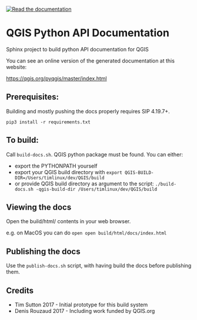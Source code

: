 [![Read the documentation](https://img.shields.io/badge/Read-the%20docs-green.svg)](https://qgis.org/pyqgis/master/index.html)

# QGIS Python API Documentation

Sphinx project to build python API documentation for QGIS

You can see an online version of the generated documentation at this
website:

https://qgis.org/pyqgis/master/index.html

## Prerequisites:

Building and mostly pushing the docs properly requires SIP 4.19.7+.

``pip3 install -r requirements.txt``


## To build:

Call ``build-docs.sh``. QGIS python package must be found.
You can either:

* export the PYTHONPATH yourself
* export your QGIS build directory with ``export QGIS-BUILD-DIR=/Users/timlinux/dev/QGIS/build``
* or provide QGIS build directory as argument to the script: ``./build-docs.sh -qgis-build-dir /Users/timlinux/dev/QGIS/build``

## Viewing the docs

Open the build/html/ contents in your web browser.

e.g. on MacOS you can do ``open open build/html/docs/index.html``

## Publishing the docs

Use the ``publish-docs.sh`` script, with having build the docs before publishing them.

## Credits

- Tim Sutton 2017 - Initial prototype for this build system
- Denis Rouzaud 2017 - Including work funded by QGIS.org
